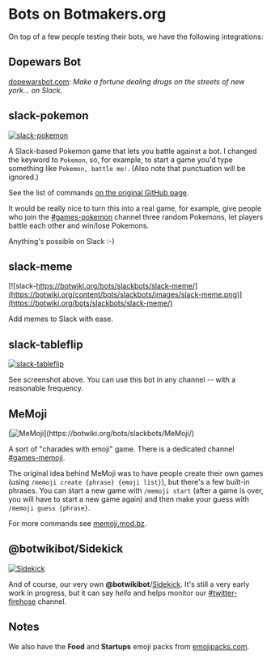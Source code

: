 # Bots on Botmakers.org

On top of a few people testing their bots, we have the following integrations:

## Dopewars Bot

[dopewarsbot.com](https://dopewarsbot.com): *Make a fortune dealing drugs on the streets of new york... on Slack.*

## slack-pokemon

[![slack-pokemon](https://botwiki.org/content/bots/slackbots/images/slack-pokemon.png)](https://botwiki.org/bots/slackbots/slack-pokemon/)

A Slack-based Pokemon game that lets you battle against a bot. I changed the keyword to `Pokemon`, so, for example, to start a game you'd type something like `Pokemon, battle me!`. (Also note that punctuation will be ignored.)

See the list of commands [on the original GitHub page](https://github.com/rvinluan/slack-pokemon/#how-to-play).

It would be really nice to turn this into a real game, for example, give people who join the [#games-pokemon](https://botmakers.slack.com/messages/games-pokemon/details/) channel three random Pokemons, let players battle each other and win/lose Pokemons.

Anything's possible on Slack :-)

## slack-meme

[![slack-https://botwiki.org/bots/slackbots/slack-meme/](https://botwiki.org/content/bots/slackbots/images/slack-meme.png)](https://botwiki.org/bots/slackbots/slack-meme/)

Add memes to Slack with ease.

## slack-tableflip

[![slack-tableflip](https://botwiki.org/content/bots/slackbots/images/slack-tableflip.png)](https://botwiki.org/bots/slackbots/slack-tableflip/)

See screenshot above. You can use this bot in any channel -- with a reasonable frequency.

## MeMoji

[![MeMoji](https://botwiki.org/content/bots/slackbots/images/MeMoji.png?)](https://botwiki.org/bots/slackbots/MeMoji/)

A sort of "charades with emoji" game. There is a dedicated channel [#games-memoji](https://botmakers.slack.com/messages/games-memoji/details/).

The original idea behind MeMoji was to have people create their own games (using `/memoji create {phrase} {emoji list}`), but there's a few built-in phrases. You can start a new game with `/memoji start` (after a game is over, you will have to start a new game again) and then make your guess with `/memoji guess {phrase}`.

For more commands see [memoji.mod.bz](https://memoji.mod.bz/).

## @botwikibot/Sidekick

[![Sidekick](http://getyoursidekick.org/images/reaction-retweet.png)](http://getyoursidekick.org/)

And of course, our very own **@botwikibot**/[Sidekick](http://getyoursidekick.org/). It's still a very early work in progress, but it can say *hello* and helps monitor our [#twitter-firehose](https://botmakers.slack.com/messages/twitter-firehose/details/) channel.

## Notes

We also have the **Food** and **Startups** emoji packs from [emojipacks.com](http://www.emojipacks.com/).

